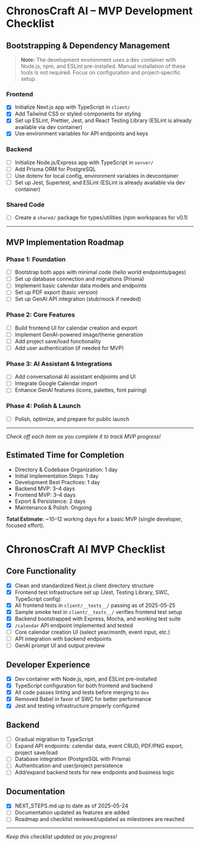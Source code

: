 # ChronosCraft AI – MVP Development Checklist

## Bootstrapping & Dependency Management

> **Note:** The development environment uses a dev container with Node.js, npm, and ESLint pre-installed. Manual installation of these tools is not required. Focus on configuration and project-specific setup.

### Frontend

- [x] Initialize Next.js app with TypeScript in `client/`
- [x] Add Tailwind CSS or styled-components for styling
- [x] Set up ESLint, Prettier, Jest, and React Testing Library (ESLint is already available via dev container)
- [x] Use environment variables for API endpoints and keys

### Backend

- [ ] Initialize Node.js/Express app with TypeScript in `server/`
- [ ] Add Prisma ORM for PostgreSQL
- [ ] Use dotenv for local config, environment variables in devcontainer
- [ ] Set up Jest, Supertest, and ESLint (ESLint is already available via dev container)

### Shared Code

- [ ] Create a `shared/` package for types/utilities (npm workspaces for v0.1)

---

## MVP Implementation Roadmap

### Phase 1: Foundation

- [ ] Bootstrap both apps with minimal code (hello world endpoints/pages)
- [ ] Set up database connection and migrations (Prisma)
- [ ] Implement basic calendar data models and endpoints
- [ ] Set up PDF export (basic version)
- [ ] Set up GenAI API integration (stub/mock if needed)

### Phase 2: Core Features

- [ ] Build frontend UI for calendar creation and export
- [ ] Implement GenAI-powered image/theme generation
- [ ] Add project save/load functionality
- [ ] Add user authentication (if needed for MVP)

### Phase 3: AI Assistant & Integrations

- [ ] Add conversational AI assistant endpoints and UI
- [ ] Integrate Google Calendar import
- [ ] Enhance GenAI features (icons, palettes, font pairing)

### Phase 4: Polish & Launch

- [ ] Polish, optimize, and prepare for public launch

---

_Check off each item as you complete it to track MVP progress!_

## Estimated Time for Completion

- Directory & Codebase Organization: 1 day
- Initial Implementation Steps: 1 day
- Development Best Practices: 1 day
- Backend MVP: 3–4 days
- Frontend MVP: 3–4 days
- Export & Persistence: 2 days
- Maintenance & Polish: Ongoing

**Total Estimate:** ~10–12 working days for a basic MVP (single developer, focused effort).

# ChronosCraft AI MVP Checklist

## Core Functionality

- [x] Clean and standardized Next.js client directory structure
- [x] Frontend test infrastructure set up (Jest, Testing Library, SWC, TypeScript config)
- [x] All frontend tests in `client/__tests__/` passing as of 2025-05-25
- [x] Sample smoke test in `client/__tests__/` verifies frontend test setup
- [x] Backend bootstrapped with Express, Mocha, and working test suite
- [x] `/calendar` API endpoint implemented and tested
- [ ] Core calendar creation UI (select year/month, event input, etc.)
- [ ] API integration with backend endpoints
- [ ] GenAI prompt UI and output preview

## Developer Experience

- [x] Dev container with Node.js, npm, and ESLint pre-installed
- [x] TypeScript configuration for both frontend and backend
- [x] All code passes linting and tests before merging to `dev`
- [x] Removed Babel in favor of SWC for better performance
- [x] Jest and testing infrastructure properly configured

## Backend

- [ ] Gradual migration to TypeScript
- [ ] Expand API endpoints: calendar data, event CRUD, PDF/PNG export, project save/load
- [ ] Database integration (PostgreSQL with Prisma)
- [ ] Authentication and user/project persistence
- [ ] Add/expand backend tests for new endpoints and business logic

## Documentation

- [x] NEXT_STEPS.md up to date as of 2025-05-24
- [ ] Documentation updated as features are added
- [ ] Roadmap and checklist reviewed/updated as milestones are reached

---

_Keep this checklist updated as you progress!_
